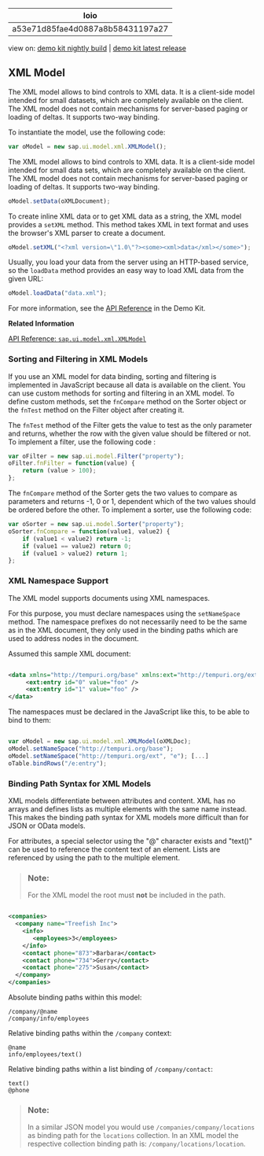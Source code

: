<!-- loioa53e71d85fae4d0887a8b58431197a27 -->

| loio |
| -----|
| a53e71d85fae4d0887a8b58431197a27 |

<div id="loio">

view on: [demo kit nightly build](https://openui5nightly.hana.ondemand.com/topic/a53e71d85fae4d0887a8b58431197a27) | [demo kit latest release](https://sdk.openui5.org/topic/a53e71d85fae4d0887a8b58431197a27)</div>

## XML Model

The XML model allows to bind controls to XML data. It is a client-side model intended for small datasets, which are completely available on the client. The XML model does not contain mechanisms for server-based paging or loading of deltas. It supports two-way binding.

To instantiate the model, use the following code:

```js
var oModel = new sap.ui.model.xml.XMLModel();
```

The XML model allows to bind controls to XML data. It is a client-side model intended for small data sets, which are completely available on the client. The XML model does not contain mechanisms for server-based paging or loading of deltas. It supports two-way binding.

```js
oModel.setData(oXMLDocument);
```

To create inline XML data or to get XML data as a string, the XML model provides a `setXML` method. This method takes XML in text format and uses the browser's XML parser to create a document.

```js
oModel.setXML("<?xml version=\"1.0\"?><some><xml>data</xml></some>");
```

Usually, you load your data from the server using an HTTP-based service, so the `loadData` method provides an easy way to load XML data from the given URL:

```js
oModel.loadData("data.xml");
```

For more information, see the [API Reference](https://sdk.openui5.org/api/sap.ui.model.xml.XMLModel) in the Demo Kit.

**Related Information**  


[API Reference: `sap.ui.model.xml.XMLModel`](https://sdk.openui5.org/api/sap.ui.model.xml.XMLModel)

 <a name="loioab8ed73c5bbd4a2b9c9840401ebf25cf"/>

<!-- loioab8ed73c5bbd4a2b9c9840401ebf25cf -->

### Sorting and Filtering in XML Models

If you use an XML model for data binding, sorting and filtering is implemented in JavaScript because all data is available on the client. You can use custom methods for sorting and filtering in an XML model. To define custom methods, set the `fnCompare` method on the Sorter object or the `fnTest` method on the Filter object after creating it.

The `fnTest` method of the Filter gets the value to test as the only parameter and returns, whether the row with the given value should be filtered or not. To implement a filter, use the following code :

```js
var oFilter = new sap.ui.model.Filter("property");
oFilter.fnFilter = function(value) {
    return (value > 100);
};
```

The `fnCompare` method of the Sorter gets the two values to compare as parameters and returns -1, 0 or 1, dependent which of the two values should be ordered before the other. To implement a sorter, use the following code:

```js
var oSorter = new sap.ui.model.Sorter("property");
oSorter.fnCompare = function(value1, value2) {
    if (value1 < value2) return -1;
    if (value1 == value2) return 0;
    if (value1 > value2) return 1;
};
```

 <a name="loio8674a69845c846d3bd68b60685bb5683"/>

<!-- loio8674a69845c846d3bd68b60685bb5683 -->

### XML Namespace Support

The XML model supports documents using XML namespaces.

For this purpose, you must declare namespaces using the `setNameSpace` method. The namespace prefixes do not necessarily need to be the same as in the XML document, they only used in the binding paths which are used to address nodes in the document.

Assumed this sample XML document:

```xml

<data xmlns="http://tempuri.org/base" xmlns:ext="http://tempuri.org/ext">
     <ext:entry id="0" value="foo" />
     <ext:entry id="1" value="foo" />
</data>
```

The namespaces must be declared in the JavaScript like this, to be able to bind to them:

```js

var oModel = new sap.ui.model.xml.XMLModel(oXMLDoc);
oModel.setNameSpace("http://tempuri.org/base");
oModel.setNameSpace("http://tempuri.org/ext", "e"); [...]
oTable.bindRows("/e:entry");
```

 <a name="loiob8a2c24356c443228f7819d45697a2b8"/>

<!-- loiob8a2c24356c443228f7819d45697a2b8 -->

### Binding Path Syntax for XML Models

XML models differentiate between attributes and content. XML has no arrays and defines lists as multiple elements with the same name instead. This makes the binding path syntax for XML models more difficult than for JSON or OData models.

For attributes, a special selector using the "@" character exists and "text\(\)" can be used to reference the content text of an element. Lists are referenced by using the path to the multiple element.

> ### Note:  
> For the XML model the root must **not** be included in the path.

```xml

<companies>
  <company name="Treefish Inc">
    <info>
       <employees>3</employees>
    </info>
    <contact phone="873">Barbara</contact>
    <contact phone="734">Gerry</contact>
    <contact phone="275">Susan</contact>
  </company>
</companies>
```

Absolute binding paths within this model:

```
/company/@name
/company/info/employees
```

Relative binding paths within the `/company` context:

```
@name
info/employees/text()
```

Relative binding paths within a list binding of `/company/contact`:

```
text()
@phone
```

> ### Note:  
> In a similar JSON model you would use `/companies/company/locations` as binding path for the `locations` collection. In an XML model the respective collection binding path is: `/company/locations/location`.

